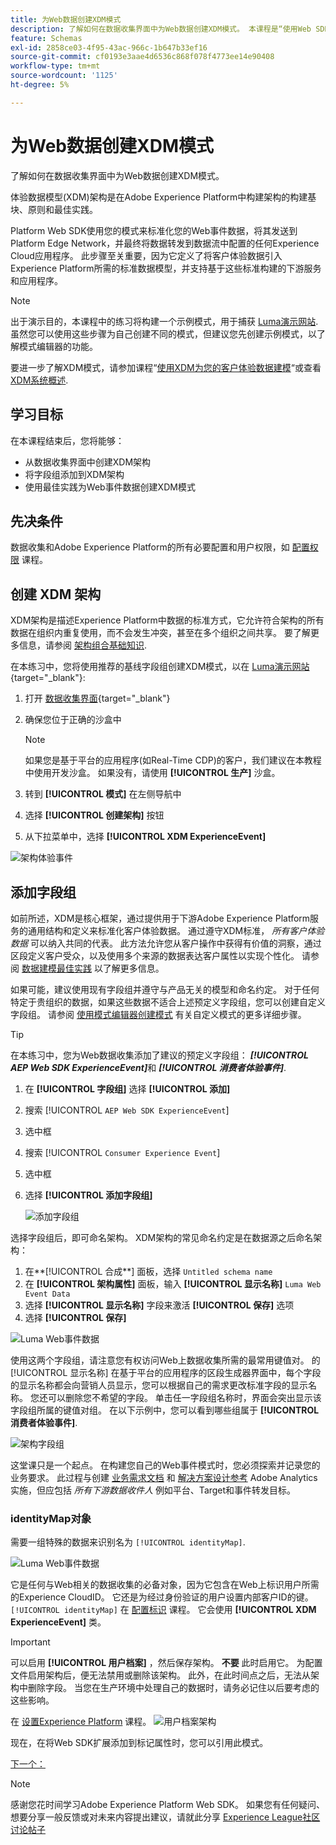 ```yaml
---
title: 为Web数据创建XDM模式
description: 了解如何在数据收集界面中为Web数据创建XDM模式。 本课程是“使用Web SDK实施Adobe Experience Cloud”教程的一部分。
feature: Schemas
exl-id: 2858ce03-4f95-43ac-966c-1b647b33ef16
source-git-commit: cf0193e3aae4d6536c868f078f4773ee14e90408
workflow-type: tm+mt
source-wordcount: '1125'
ht-degree: 5%

---
```


# 为Web数据创建XDM模式

了解如何在数据收集界面中为Web数据创建XDM模式。

体验数据模型(XDM)架构是在Adobe Experience Platform中构建架构的构建基块、原则和最佳实践。

Platform Web SDK使用您的模式来标准化您的Web事件数据，将其发送到Platform Edge Network，并最终将数据转发到数据流中配置的任何Experience Cloud应用程序。 此步骤至关重要，因为它定义了将客户体验数据引入Experience Platform所需的标准数据模型，并支持基于这些标准构建的下游服务和应用程序。

>[!NOTE]
>
> 出于演示目的，本课程中的练习将构建一个示例模式，用于捕获 [Luma演示网站](https://luma.enablementadobe.com/content/luma/us/en.html). 虽然您可以使用这些步骤为自己创建不同的模式，但建议您先创建示例模式，以了解模式编辑器的功能。

要进一步了解XDM模式，请参加课程“[使用XDM为您的客户体验数据建模](https://experienceleague.adobe.com/?recommended=ExperiencePlatform-D-1-2021.1.xdm)“或查看 [XDM系统概述](https://experienceleague.adobe.com/docs/experience-platform/xdm/home.html?lang=zh_Hans).

## 学习目标

在本课程结束后，您将能够：

* 从数据收集界面中创建XDM架构
* 将字段组添加到XDM架构
* 使用最佳实践为Web事件数据创建XDM模式

## 先决条件

数据收集和Adobe Experience Platform的所有必要配置和用户权限，如 [配置权限](configure-permissions.md) 课程。

## 创建 XDM 架构

XDM架构是描述Experience Platform中数据的标准方式，它允许符合架构的所有数据在组织内重复使用，而不会发生冲突，甚至在多个组织之间共享。 要了解更多信息，请参阅 [架构组合基础知识](https://experienceleague.adobe.com/docs/experience-platform/xdm/schema/composition.html?lang=zh-Hans).

在本练习中，您将使用推荐的基线字段组创建XDM模式，以在 [Luma演示网站](https://luma.enablementadobe.com/content/luma/us/en.html){target=&quot;_blank&quot;}:

1. 打开 [数据收集界面](https://launch.adobe.com/){target=&quot;_blank&quot;}
1. 确保您位于正确的沙盒中

   >[!NOTE]
   >
   >如果您是基于平台的应用程序(如Real-Time CDP)的客户，我们建议在本教程中使用开发沙盒。 如果没有，请使用 **[!UICONTROL 生产]** 沙盒。

1. 转到 **[!UICONTROL 模式]** 在左侧导航中
1. 选择 **[!UICONTROL 创建架构]** 按钮
1. 从下拉菜单中，选择 **[!UICONTROL XDM ExperienceEvent]**

![架构体验事件](assets/schema-XDM-experience-event.jpg)

## 添加字段组

如前所述，XDM是核心框架，通过提供用于下游Adobe Experience Platform服务的通用结构和定义来标准化客户体验数据。 通过遵守XDM标准， _所有客户体验数据_ 可以纳入共同的代表。 此方法允许您从客户操作中获得有价值的洞察，通过区段定义客户受众，以及使用多个来源的数据表达客户属性以实现个性化。 请参阅 [数据建模最佳实践](https://experienceleague.adobe.com/docs/experience-platform/xdm/schema/best-practices.html?lang=en) 以了解更多信息。

如果可能，建议使用现有字段组并遵守与产品无关的模型和命名约定。 对于任何特定于贵组织的数据，如果这些数据不适合上述预定义字段组，您可以创建自定义字段组。 请参阅 [使用模式编辑器创建模式](https://experienceleague.adobe.com/docs/experience-platform/xdm/tutorials/create-schema-ui.html?lang=en#create) 有关自定义模式的更多详细步骤。

>[!TIP]
> 
>在本练习中，您为Web数据收集添加了建议的预定义字段组： _**[!UICONTROL AEP Web SDK ExperienceEvent]**_&#x200B;和 _**[!UICONTROL 消费者体验事件]**_.

1. 在 **[!UICONTROL 字段组]** 选择 **[!UICONTROL 添加]**
1. 搜索 [!UICONTROL `AEP Web SDK ExperienceEvent`]
1. 选中框
1. 搜索 [!UICONTROL `Consumer Experience Event`]
1. 选中框
1. 选择 **[!UICONTROL 添加字段组]**

   ![添加字段组](assets/schema-add-field-group.jpg)

选择字段组后，即可命名架构。 XDM架构的常见命名约定是在数据源之后命名架构：

1. 在**[!UICONTROL 合成**] 面板，选择 `Untitled schema name`
1. 在 **[!UICONTROL 架构属性]** 面板，输入 **[!UICONTROL 显示名称]** `Luma Web Event Data`
1. 选择 **[!UICONTROL 显示名称]** 字段来激活 **[!UICONTROL 保存]** 选项
1. 选择 **[!UICONTROL 保存]**

![Luma Web事件数据](assets/schema-luma-web-event-data.png)

使用这两个字段组，请注意您有权访问Web上数据收集所需的最常用键值对。 的 [!UICONTROL 显示名称] 在基于平台的应用程序的区段生成器界面中，每个字段的显示名称都会向营销人员显示，您可以根据自己的需求更改标准字段的显示名称。 您还可以删除您不希望的字段。 单击任一字段组名称时，界面会突出显示该字段组所属的键值对组。 在以下示例中，您可以看到哪些组属于 **[!UICONTROL 消费者体验事件]**.

![架构字段组](assets/schema-consumer-experience-event.jpg)

这堂课只是一个起点。 在构建您自己的Web事件模式时，您必须探索并记录您的业务要求。 此过程与创建 [业务需求文档](https://experienceleague.adobe.com/docs/analytics-learn/tutorials/implementation/implementation-basics/creating-a-business-requirements-document.html) 和 [解决方案设计参考](https://experienceleague.adobe.com/docs/analytics-learn/tutorials/implementation/implementation-basics/creating-and-maintaining-an-sdr.html) Adobe Analytics实施，但应包括 _所有下游数据收件人_ 例如平台、Target和事件转发目标。


### identityMap对象

需要一组特殊的数据来识别名为 `[!UICONTROL identityMap]`.

![Luma Web事件数据](assets/schema-identityMap.png)

它是任何与Web相关的数据收集的必备对象，因为它包含在Web上标识用户所需的Experience CloudID。 它还是为经过身份验证的用户设置内部客户ID的键。 `[!UICONTROL identityMap]` 在 [配置标识](configure-identities.md) 课程。 它会使用 **[!UICONTROL XDM ExperienceEvent]** 类。


>[!IMPORTANT]
>
> 可以启用 **[!UICONTROL 用户档案]** ，然后保存架构。 **不要** 此时启用它。 为配置文件启用架构后，便无法禁用或删除该架构。 此外，在此时间点之后，无法从架构中删除字段。 当您在生产环境中处理自己的数据时，请务必记住以后要考虑的这些影响。
>
>在 [设置Experience Platform](setup-experience-platform.md) 课程。
>![用户档案架构](assets/schema-profile.png)

现在，在将Web SDK扩展添加到标记属性时，您可以引用此模式。


[下一个： ](configure-identities.md)

>[!NOTE]
>
>感谢您花时间学习Adobe Experience Platform Web SDK。 如果您有任何疑问、想要分享一般反馈或对未来内容提出建议，请就此分享 [Experience League社区讨论帖子](https://experienceleaguecommunities.adobe.com/t5/adobe-experience-platform-launch/tutorial-discussion-implement-adobe-experience-cloud-with-web/td-p/444996)
